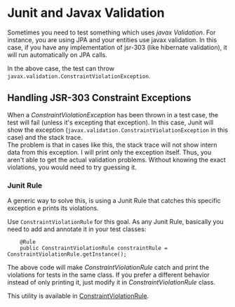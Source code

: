 # Junit and Javax Validation

Sometimes you need to test something which uses *javax Validation*. For instance, you are using JPA and your entities use javax validation. In this case, if you have any implementation of jsr-303 (like hibernate validation), it will run automatically on JPA calls.  

In the above case, the test can throw `javax.validation.ConstraintViolationException`.

## Handling JSR-303 Constraint Exceptions

When a *ConstraintViolationException* has been thrown in a test case, the test will fail (unless it's excepting that exception). In this case, Junit will show the exception (`javax.validation.ConstraintViolationException` in this case) and the stack trace.  
The problem is that in cases like this, the stack trace will not show intern data from this exception. I will print only the exception itself. Thus, you aren't able to get the actual validation problems. Without knowing the exact violations, you would need to try guessing it. 

### Junit Rule

A generic way to solve this, is using a Junit Rule that catches this specific exception e prints its violations.

Use `ConstraintViolationRule` for this goal.  As any Junit Rule, basically you need to add and annotate it in your test classes:  


```
    @Rule
    public ConstraintViolationRule constraintRule = ConstraintViolationRule.getInstance();
```

The above code will make *ConstraintViolationRule* catch and print the violations for tests in the same class.  If you prefer a different behavior instead of only printing it, just modify it in *ConstraintViolationRule* class.

This utility is available in [ConstraintViolationRule](java/ConstraintViolationRule.java).